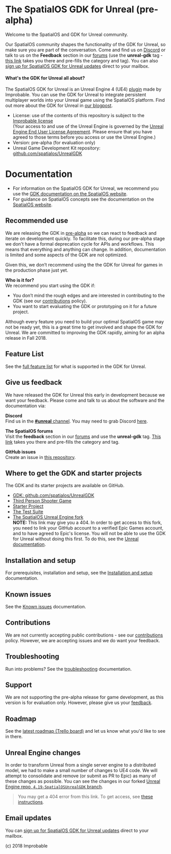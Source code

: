 # The SpatialOS GDK for Unreal (pre-alpha)

Welcome to the SpatialOS and GDK for Unreal community.

Our SpatialOS community shapes the functionality of the GDK for Unreal, so make sure you are part of the conversation. Come and find us on [Discord](https://discordapp.com/channels/311273633307951114/339471548647866368) or talk to us on the **Feedback** section in our [forums](https://forums.improbable.io/) (use the **unreal-gdk** tag - [this link](https://forums.improbable.io/new-topic?category=Feedback&tags=unreal-gdk) takes you there and pre-fills the category and tag). You can also [sign up for SpatialOS GDK for Unreal updates](http://go.pardot.com/l/169082/2018-06-15/27ld2t) direct to your mailbox.

#### What's the GDK for Unreal all about?
The SpatialOS GDK for Unreal is an Unreal Engine 4 (UE4) [plugin](https://docs.unrealengine.com/en-us/Programming/Plugins) made by Improbable. You can use the GDK for Unreal to integrate persistent multiplayer worlds into your Unreal game using the SpatialOS platform. Find out more about the GDK for Unreal in [our blogpost](https://improbable.io/games/blog/spatialos-unreal-gdk-pre-alpha).


* License: use of the contents of this repository is subject to the [Improbable license](https://docs.improbable.io/unreal/latest/license) </br>
(Your access to and use of the Unreal Engine is governed by the [Unreal Engine End User License Agreement](https://www.unrealengine.com/en-US/previous-versions/udk-licensing-resources?sessionInvalidated=true). Please ensure that you have agreed to those terms before you access or use the Unreal Engine.)
* Version: pre-alpha (for evaluation only)
* Unreal Game Development Kit repository: [github.com/spatialos/UnrealGDK](https://github.com/spatialos/UnrealGDK)

# Documentation
* For information on the SpatialOS GDK for Unreal, we recommend you use the [GDK documentation on the SpatialOS website](https://docs.improbable.io/unreal/pre-alpha/index).
* For guidance on SpatialOS concepts see the documentation on the [SpatialOS website](https://docs.improbable.io/reference/latest/shared/concepts/spatialos). <br/>

## Recommended use
We are releasing the GDK in [pre-alpha](https://docs.improbable.io/reference/latest/shared/release-policy#maturity-stages) so we can react to feedback and iterate on development quickly. To facilitate this, during our pre-alpha stage we don't have a formal deprecation cycle for APIs and workflows. This means that everything and anything can change. In addition, documentation is limited and some aspects of the GDK are not optimized.

Given this, we don’t recommend using the the GDK for Unreal for games in the production phase just yet.

**Who is it for?**<br>
We recommend you start using the GDK if:

* You don’t mind the rough edges and are interested in contributing to the GDK (see our [contributions](https://docs.improbable.io/unreal/latest/contributing) policy).
* You want to start evaluating the GDK or prototyping on it for a future project.

Although every feature you need to build your optimal SpatialOS game may not be ready yet, this is a great time to get involved and shape the GDK for Unreal. We are committed to improving the GDK rapidly, aiming for an alpha release in Fall 2018.

## Feature List
See the [full feature list](https://docs.improbable.io/unreal/latest/features) for what is supported in the GDK for Unreal.
  
## Give us feedback
We have released the GDK for Unreal this early in development because we want your feedback. Please come and talk to us about the software and the documentation via:

**Discord**</br>
Find us in the [**#unreal** channel](https://discordapp.com/channels/311273633307951114/339471548647866368). You may need to grab Discord [here](https://discordapp.com/).

**The SpatialOS forums**</br>
Visit the **feedback** section in our [forums](https://forums.improbable.io/) and use the **unreal-gdk** tag. [This link](https://forums.improbable.io/new-topic?category=Feedback&tags=unreal-gdk) takes you there and pre-fills the category and tag.

**GitHub issues**</br>
Create an issue in [this repository](https://github.com/spatialos/UnrealGDK/issues).

## Where to get the GDK and starter projects
The GDK and its starter projects are available on GitHub.
* [GDK: github.com/spatialos/UnrealGDK](https://github.com/spatialos/UnrealGDK)
* [Third Person Shooter Game](https://github.com/spatialos/UnrealGDKThirdPersonShooter)
* [Starter Project](https://github.com/spatialos/UnrealStarterProject)
* [The Test Suite](https://github.com/spatialos/UnrealGDKTestSuite)
* [The SpatialOS Unreal Engine fork](https://github.com/improbableio/UnrealEngine/tree/4.19-SpatialOSUnrealGDK) </br>
**NOTE:** This link may give you a 404. 
In order to get access to this fork, you need to link your GitHub account to a verified Epic Games account, and to have agreed to Epic's license. You will not be able to use the GDK for Unreal without doing this first. To do this, see the [Unreal documentation](https://www.unrealengine.com/en-US/ue4-on-github).

## Installation and setup
For prerequisites, installation and setup, see the [Installation and setup](https://docs.improbable.io/unreal/latest/setup-and-installing) documentation.

## Known issues
See the [Known issues](https://docs.improbable.io/unreal/latest/known-issues) documentation.

## Contributions
We are not currently accepting public contributions - see our [contributions](https://docs.improbable.io/unreal/latest/contributing) policy. However, we are accepting issues and we do want your feedback.

## Troubleshooting
Run into problems? See the [troubleshooting](https://docs.improbable.io/unreal/latest/content/troubleshooting) documentation.

## Support
We are not supporting the pre-alpha release for game development, as this version is for evaluation only. However, please give us your [feedback](#give-us-feedback).

## Roadmap
See the [latest roadmap (Trello board)](https://trello.com/b/7wtbtwmL/unreal-gdk-roadmap) and let us know what you'd like to see in there.

## Unreal Engine changes
In order to transform Unreal from a single server engine to a distributed model, we had to make a small number of changes to UE4 code. We will attempt to consolidate and remove (or submit as PR to Epic) as many of these changes as possible. You can see the changes in our forked [Unreal Engine repo, `4.19-SpatialOSUnrealGDK` branch](https://github.com/improbableio/UnrealEngine/tree/4.19-SpatialOSUnrealGDK).
> You may get a 404 error from this link. To get access, see [these instructions](https://docs.improbable.io/unreal/latest/setup-and-installing#unreal-engine-eula). <br/>

## Email updates
You can [sign up for SpatialOS GDK for Unreal updates](http://go.pardot.com/l/169082/2018-06-15/27ld2t) direct to your mailbox.

(c) 2018 Improbable
